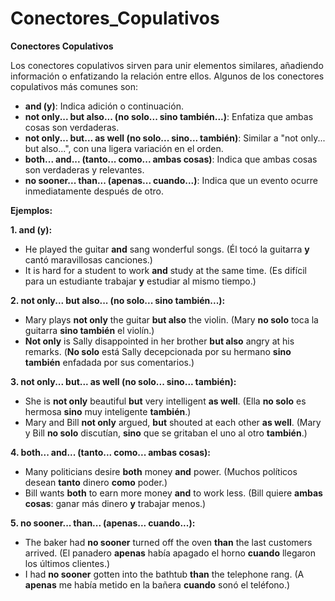 # Conectores_Copulativos



**Conectores Copulativos**

Los conectores copulativos sirven para unir elementos similares, añadiendo información o enfatizando la relación entre ellos. Algunos de los conectores copulativos más comunes son:

*   **and (y)**: Indica adición o continuación.
*   **not only... but also... (no solo... sino también...)**: Enfatiza que ambas cosas son verdaderas.
*   **not only... but... as well (no solo... sino... también)**: Similar a "not only... but also...", con una ligera variación en el orden.
*   **both... and... (tanto... como...   ambas cosas)**: Indica que ambas cosas son verdaderas y relevantes.
*   **no sooner... than... (apenas... cuando...)**: Indica que un evento ocurre inmediatamente después de otro.

**Ejemplos:**

**1. and (y):**

*   He played the guitar **and** sang wonderful songs. (Él tocó la guitarra **y** cantó maravillosas canciones.)
*   It is hard for a student to work **and** study at the same time. (Es difícil para un estudiante trabajar **y** estudiar al mismo tiempo.)

**2. not only... but also... (no solo... sino también...):**

*   Mary plays **not only** the guitar **but also** the violin. (Mary **no solo** toca la guitarra **sino también** el violín.)
*   **Not only** is Sally disappointed in her brother **but also** angry at his remarks. (**No solo** está Sally decepcionada por su hermano **sino también** enfadada por sus comentarios.)

**3. not only... but... as well (no solo... sino... también):**

*   She is **not only** beautiful **but** very intelligent **as well**. (Ella **no solo** es hermosa **sino** muy inteligente **también**.)
*   Mary and Bill **not only** argued, **but** shouted at each other **as well**. (Mary y Bill **no solo** discutían, **sino** que se gritaban el uno al otro **también**.)

**4. both... and... (tanto... como...   ambas cosas):**

*   Many politicians desire **both** money **and** power. (Muchos políticos desean **tanto** dinero **como** poder.)
*   Bill wants **both** to earn more money **and** to work less. (Bill quiere **ambas cosas**: ganar más dinero **y** trabajar menos.)

**5. no sooner... than... (apenas... cuando...):**

*   The baker had **no sooner** turned off the oven **than** the last customers arrived. (El panadero **apenas** había apagado el horno **cuando** llegaron los últimos clientes.)
*   I had **no sooner** gotten into the bathtub **than** the telephone rang. (A **apenas** me había metido en la bañera **cuando** sonó el teléfono.)

